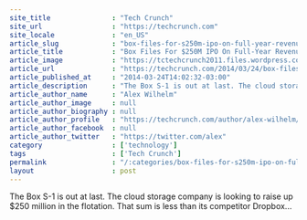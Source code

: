 ```yaml
---
site_title               : "Tech Crunch"
site_url                 : "https://techcrunch.com"
site_locale              : "en_US"
article_slug             : "box-files-for-s250m-ipo-on-full-year-revenue-of-s124m-net-loss-of-s168m"
article_title            : "Box Files For $250M IPO On Full-Year Revenue Of $124M, Net Loss Of $168M"
article_image            : "https://tctechcrunch2011.files.wordpress.com/2014/03/box1280.png?w=764&h=400&crop=1"
article_url              : "https://techcrunch.com/2014/03/24/box-files-for-250m-ipo-on-full-year-revenue-of-124m-net-loss-of-168m/"
article_published_at     : "2014-03-24T14:02:32-03:00"
article_description      : "The Box S-1 is out at last. The cloud storage company is looking to raise up $250 million in the flotation. That sum is less than its competitor Dropbox..."
article_author_name      : "Alex Wilhelm"
article_author_image     : null
article_author_biography : null
article_author_profile   : "https://techcrunch.com/author/alex-wilhelm/"
article_author_facebook  : null
article_author_twitter   : "https://twitter.com/alex"
category                 : ['technology']
tags                     : ['Tech Crunch']
permalink                : "/:categories/box-files-for-s250m-ipo-on-full-year-revenue-of-s124m-net-loss-of-s168m/"
layout                   : post
---
```


The Box S-1 is out at last. The cloud storage company is looking to raise up $250 million in the flotation. That sum is less than its competitor Dropbox...

